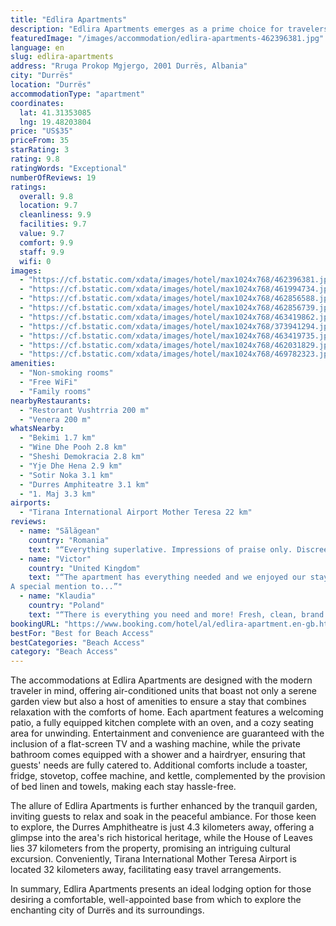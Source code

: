 ```yaml
---
title: "Edlira Apartments"
description: "Edlira Apartments emerges as a prime choice for travelers seeking the perfect blend of comfort and convenience in Durrës."
featuredImage: "/images/accommodation/edlira-apartments-462396381.jpg"
language: en
slug: edlira-apartments
address: "Rruga Prokop Mgjergo, 2001 Durrës, Albania"
city: "Durrës"
location: "Durrës"
accommodationType: "apartment"
coordinates:
  lat: 41.31353085
  lng: 19.48203804
price: "US$35"
priceFrom: 35
starRating: 3
rating: 9.8
ratingWords: "Exceptional"
numberOfReviews: 19
ratings:
  overall: 9.8
  location: 9.7
  cleanliness: 9.9
  facilities: 9.7
  value: 9.7
  comfort: 9.9
  staff: 9.9
  wifi: 0
images:
  - "https://cf.bstatic.com/xdata/images/hotel/max1024x768/462396381.jpg?k=bda84c9c3b9a1600949040f3bffb26dfcce59ce916091f8245e42661cc46a62c&o=&hp=1"
  - "https://cf.bstatic.com/xdata/images/hotel/max1024x768/461994734.jpg?k=84751336877e7e248d24cf07a44ab024a229b66092366176df6b403c0b7d5b34&o=&hp=1"
  - "https://cf.bstatic.com/xdata/images/hotel/max1024x768/462856588.jpg?k=3181cdddf6d13fcd4d3090a5be368e4cf0b336056d0f2d240dc4e92768cb105e&o=&hp=1"
  - "https://cf.bstatic.com/xdata/images/hotel/max1024x768/462856739.jpg?k=27d3c88fbaaf0f559eb8d848a4e44878a2620fe86256d0aa86747deedd0811ba&o=&hp=1"
  - "https://cf.bstatic.com/xdata/images/hotel/max1024x768/463419862.jpg?k=7213a9daee0bbfc8be6558fb34f584bf41668e5cf69004d1beebf5755abaedb7&o=&hp=1"
  - "https://cf.bstatic.com/xdata/images/hotel/max1024x768/373941294.jpg?k=81c02b27b5f349941de1a1a0ad3299ea5806a15e6394335106c114249a45f8af&o=&hp=1"
  - "https://cf.bstatic.com/xdata/images/hotel/max1024x768/463419735.jpg?k=e806c37626acacf31e1911c87e76334db53992d45ae891633c277802f6db3657&o=&hp=1"
  - "https://cf.bstatic.com/xdata/images/hotel/max1024x768/462031829.jpg?k=4f4a1aeb80571bf4765539a1bb07064d3cc8d40659489c6a544dcc9412b8c014&o=&hp=1"
  - "https://cf.bstatic.com/xdata/images/hotel/max1024x768/469782323.jpg?k=f7c1c7184866321480b5330a8dfa01af9751d36c97c35e632bb52f22944d7eda&o=&hp=1"
amenities:
  - "Non-smoking rooms"
  - "Free WiFi"
  - "Family rooms"
nearbyRestaurants:
  - "Restorant Vushtrria 200 m"
  - "Venera 200 m"
whatsNearby:
  - "Bekimi 1.7 km"
  - "Wine Dhe Pooh 2.8 km"
  - "Sheshi Demokracia 2.8 km"
  - "Yje Dhe Hena 2.9 km"
  - "Sotir Noka 3.1 km"
  - "Durres Amphiteatre 3.1 km"
  - "1. Maj 3.3 km"
airports:
  - "Tirana International Airport Mother Teresa 22 km"
reviews:
  - name: "Sălăgean"
    country: "Romania"
    text: "“Everything superlative. Impressions of praise only. Discreet hosts, with good manners, worthy of all admiration! We kiss you Violeta!!!”"
  - name: "Victor"
    country: "United Kingdom"
    text: "“The apartment has everything needed and we enjoyed our stay. Good air conditioning, comfy bed, the blackouts helped us to rest and have a good sleep. The apartment was quiet. There are Supermarkets and restaurants close by
A special mention to...”"
  - name: "Klaudia"
    country: "Poland"
    text: "“There is everything you need and more! Fresh, clean, brand new apartment. Fully equipped kitchen with stove and oven and all necesaary kitchen utensils. There is a washing machine, iron, hairdryer, nothing you would need to bring with yourself....”"
bookingURL: "https://www.booking.com/hotel/al/edlira-apartment.en-gb.html?aid=8035640"
bestFor: "Best for Beach Access"
bestCategories: "Beach Access"
category: "Beach Access"
---
```


The accommodations at Edlira Apartments are designed with the modern traveler in mind, offering air-conditioned units that boast not only a serene garden view but also a host of amenities to ensure a stay that combines relaxation with the comforts of home. Each apartment features a welcoming patio, a fully equipped kitchen complete with an oven, and a cozy seating area for unwinding. Entertainment and convenience are guaranteed with the inclusion of a flat-screen TV and a washing machine, while the private bathroom comes equipped with a shower and a hairdryer, ensuring that guests' needs are fully catered to. Additional comforts include a toaster, fridge, stovetop, coffee machine, and kettle, complemented by the provision of bed linen and towels, making each stay hassle-free.

The allure of Edlira Apartments is further enhanced by the tranquil garden, inviting guests to relax and soak in the peaceful ambiance. For those keen to explore, the Durres Amphitheatre is just 4.3 kilometers away, offering a glimpse into the area's rich historical heritage, while the House of Leaves lies 37 kilometers from the property, promising an intriguing cultural excursion. Conveniently, Tirana International Mother Teresa Airport is located 32 kilometers away, facilitating easy travel arrangements.

In summary, Edlira Apartments presents an ideal lodging option for those desiring a comfortable, well-appointed base from which to explore the enchanting city of Durrës and its surroundings.